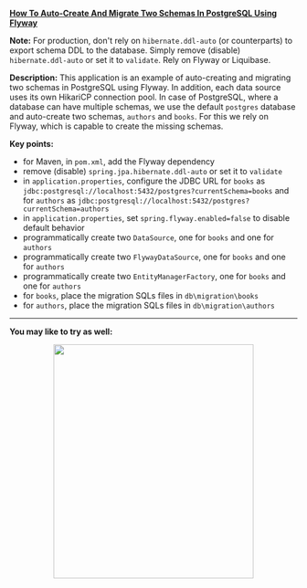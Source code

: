 **[How To Auto-Create And Migrate Two Schemas In PostgreSQL Using Flyway](https://github.com/AnghelLeonard/Hibernate-SpringBoot/tree/master/HibernateSpringBootFlywayPostgreSqlTwoSchemas)**

**Note:** For production, don't rely on `hibernate.ddl-auto` (or counterparts) to export schema DDL to the database. Simply remove (disable) `hibernate.ddl-auto` or set it to `validate`. Rely on Flyway or Liquibase.

**Description:** This application is an example of auto-creating and migrating two schemas in PostgreSQL using Flyway. In addition, each data source uses its own HikariCP connection pool. In case of PostgreSQL, where a database can have multiple schemas, we use the default `postgres` database and auto-create two schemas, `authors` and `books`. For this we rely on Flyway, which is capable to create the missing schemas.

**Key points:**
- for Maven, in `pom.xml`, add the Flyway dependency
- remove (disable) `spring.jpa.hibernate.ddl-auto` or set it to `validate`
- in `application.properties`, configure the JDBC URL for `books` as `jdbc:postgresql://localhost:5432/postgres?currentSchema=books` and for `authors` as `jdbc:postgresql://localhost:5432/postgres?currentSchema=authors`
- in `application.properties`, set `spring.flyway.enabled=false` to disable default behavior
- programmatically create two `DataSource`, one for `books` and one for `authors`
- programmatically create two `FlywayDataSource`, one for `books` and one for `authors`
- programmatically create two `EntityManagerFactory`, one for `books` and one for `authors`
- for `books`, place the migration SQLs files in `db\migration\books`
- for `authors`, place the migration SQLs files in `db\migration\authors`    

-------------------------------

**You may like to try as well:**
<a href="https://leanpub.com/java-persistence-performance-illustrated-guide"><p align="center"><img src="https://github.com/AnghelLeonard/Hibernate-SpringBoot/blob/master/Java%20Persistence%20Performance%20Illustrated%20Guide.jpg" height="410" width="350"/></p></a>
